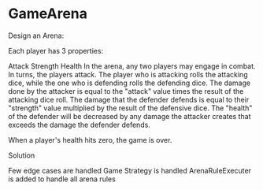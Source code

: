 # GameArena

Design an Arena:

Each player has 3 properties:

Attack
Strength
Health
In the arena, any two players may engage in combat. In turns, the players attack. The player who is attacking rolls the attacking dice, while the one who is defending rolls the defending dice. The damage done by the attacker is equal to the "attack" value times the result of the attacking dice roll. The damage that the defender defends is equal to their "strength" value multiplied by the result of the defensive dice.
The "health" of the defender will be decreased by any damage the attacker creates that exceeds the damage the defender defends.

When a player's health hits zero, the game is over.

Solution

Few edge cases are handled
Game Strategy is handled
ArenaRuleExecuter is added to handle all arena rules
